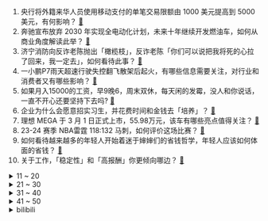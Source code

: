 1. 央行将外籍来华人员使用移动支付的单笔交易限额由 1000 美元提高到 5000 美元，有何影响？ [:link:](https://www.zhihu.com/question/646612688)
2. 奔驰宣布放弃 2030 年实现全电动化计划，未来十年继续开发燃油车，如何从商业角度解读此举？ [:link:](https://www.zhihu.com/question/646518176)
3. 济宁消防向反诈老陈抛出「橄榄枝」，反诈老陈「你们可以说把我将死的心拉了回来，我一定去」，如何看待此事？ [:link:](https://www.zhihu.com/question/646572423)
4. 一小鹏P7雨天超速行驶失控翻飞散架后起火，有哪些信息需要关注，对行业和消费者又有哪些影响？ [:link:](https://www.zhihu.com/question/646477063)
5. 如果月入15000的工资，早9晚6，周末双休，每天闲的发霉，没人和你说话，一直不开心还要坚持下去吗? [:link:](https://www.zhihu.com/question/645077780)
6. 企业为什么会愿意招实习生，并花费时间和金钱去「培养」？ [:link:](https://www.zhihu.com/question/646306521)
7. 理想 MEGA 于 3 月 1 日正式上市，55.98万元，该车有哪些亮点值得关注？ [:link:](https://www.zhihu.com/question/646414523)
8. 23-24 赛季 NBA雷霆 118:132 马刺，如何评价这场比赛？ [:link:](https://www.zhihu.com/question/646560805)
9. 如何看待越来越多的年轻人开始着迷于婶婶们的省钱哲学，年轻人应该如何体面的省钱？ [:link:](https://www.zhihu.com/question/646589437)
10. 关于工作，「稳定性」和「高报酬」你更倾向哪边？ [:link:](https://www.zhihu.com/question/646201526)
<details>
<summary>11 ~ 20</summary>

11. 俄罗斯的军备还够支撑多久？ [:link:](https://www.zhihu.com/question/581137923)
12. 2024 LPL 春季赛TES 2:1 iG，如何评价这场比赛？ [:link:](https://www.zhihu.com/question/646619317)
13. 天天科技革命，日日文艺复兴，AI 浪潮之下，人们该如何应对科技变革引发的焦虑感？ [:link:](https://www.zhihu.com/question/646407301)
14. 马斯克以违反合同为由起诉 OpenAI 及其 CEO 萨姆·奥特曼，哪些信息值得关注？ [:link:](https://www.zhihu.com/question/646614948)
15. 你会掏钱支持 2024 年上市的国产 PC 游戏吗？ [:link:](https://www.zhihu.com/question/645412680)
16. 为什么「蒸汽洗」油烟机明明比人工清洗方便，却没有从一开始被研发出来？ [:link:](https://www.zhihu.com/question/646556993)
17. 理想MEGA上市，售价55.98万元，你有什么想说的？ [:link:](https://www.zhihu.com/question/644421803)
18. 人为什么总是要上班呀？ [:link:](https://www.zhihu.com/question/646585968)
19. 2月29日周鸿祎举办AI免费课，有哪些信息值得关注？ [:link:](https://www.zhihu.com/question/646600779)
20. 为什么越存钱越抠门？ [:link:](https://www.zhihu.com/question/645929318)
</details>
<details>
<summary>21 ~ 30</summary>

21. 如何评价《我的美食向导》第八期？ [:link:](https://www.zhihu.com/question/645765663)
22. 你所谓的能力真是你自己的吗？还是这个组织赋予你的？ [:link:](https://www.zhihu.com/question/644811239)
23. 觉得迷茫、找不到「意义感」的时候，如何调适？ [:link:](https://www.zhihu.com/question/646371009)
24. 如何评价2024年3月米哈游《原神》4.5前瞻直播？ [:link:](https://www.zhihu.com/question/646507780)
25. 3 月 1 日三大指数收涨，两市成交额连续三日破万亿，超 3500 股上涨，如何看待今日行情？ [:link:](https://www.zhihu.com/question/646552918)
26. 如何评价华为的昆仑玻璃？ [:link:](https://www.zhihu.com/question/552044206)
27. 对大部分事情都无所谓但又在意别人看法，很自相矛盾。这是怎样的心理呢？ [:link:](https://www.zhihu.com/question/640555211)
28. 如何看待「真心相爱就可以克服一切困难」这句话？这是「主观感受」还是「客观事实」？ [:link:](https://www.zhihu.com/question/646357123)
29. 出去玩住酒店还是民宿？ [:link:](https://www.zhihu.com/question/644255470)
30. 「擅放快递柜」最高罚 3 万，新规首日网点直呼「做不到」，称可能会越来越难招人，如何正确认识快递新规？ [:link:](https://www.zhihu.com/question/646676066)
</details>
<details>
<summary>31 ~ 40</summary>

31. 著名音乐人包小柏用 AI「复活」已去世的女儿，此前有人用 AI 「复活」奶奶，数字生命会带来哪些改变？ [:link:](https://www.zhihu.com/question/646470010)
32. 你们有没有很喜欢的天空照片？ [:link:](https://www.zhihu.com/question/645926289)
33. 如何看待原神4.5版本推出的全新「集录祈愿」？ [:link:](https://www.zhihu.com/question/646655614)
34. 如果要换电脑，你最想换什么样的电脑，为什么？ [:link:](https://www.zhihu.com/question/645986864)
35. 去年我国学前教育在园幼儿 4093 万人，较上年减少 534.5 万，哪些信息值得关注？ [:link:](https://www.zhihu.com/question/646455118)
36. 总是把未发生的事情往坏处想，如何缓解自己这类焦虑？ [:link:](https://www.zhihu.com/question/646186703)
37. 可以推荐关于数学的书吗？ [:link:](https://www.zhihu.com/question/636818676)
38. 旅行你喜欢跟团还是自由行呀？ [:link:](https://www.zhihu.com/question/644881483)
39. 委员建议「保障劳动者离线休息权」，加大针对「隐形加班」监管力度，如何看待这一建议？ [:link:](https://www.zhihu.com/question/646270260)
40. 中泰互免签证协定正式生效，泰国游客赴中国旅游参观热情高涨，「免签时代」将为两国带来哪些影响？ [:link:](https://www.zhihu.com/question/646576869)
</details>
<details>
<summary>41 ~ 50</summary>

41. 跨境理财通南向通利率高达 10%，预约开户已经排队到四五月份，南向通投资需注意什么？普通投资人能买吗？ [:link:](https://www.zhihu.com/question/646554509)
42. 致公党中央建议加大网络暴力惩治力度，「治理网暴增加『情节特别严重』量刑档次」，哪些信息值得关注？ [:link:](https://www.zhihu.com/question/646558112)
43. 3 月份中国北方地区或有 4 至 5 次沙尘过程，影响范围有多大？需注意什么？ [:link:](https://www.zhihu.com/question/646617524)
44. 美国众议院投票通过防止政府部分关闭的短期法案，哪些信息值得关注？若政府部分关闭会怎样？ [:link:](https://www.zhihu.com/question/646551028)
45. 英伟达市值一夜涨 362 亿美元，黄仁勋跻身全球二十大富豪，身家超 690 亿美元，哪些信息值得关注？ [:link:](https://www.zhihu.com/question/646554500)
46. 你是不卑不亢的人吗？你是如何做到的？ [:link:](https://www.zhihu.com/question/640372857)
47. 如何评价网剧《唐人街探案 2》第一案《天使的旋律》？ [:link:](https://www.zhihu.com/question/646484015)
48. 云南哪个城市不冷不热，气候最好？ [:link:](https://www.zhihu.com/question/643097740)
49. 好多人喜欢自驾游，为什么购买房车的人却不多？ [:link:](https://www.zhihu.com/question/642794799)
50. 如何评价综艺《大侦探 9》第三案「黑钻大劫案」？ [:link:](https://www.zhihu.com/question/646237977)
</details><details>
<summary>bilibili</summary>

</details>